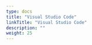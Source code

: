 ```yaml
---
type: docs
title: "Visual Studio Code"
linkTitle: "Visual Studio Code"
description: ""
weight: 25
---
```

